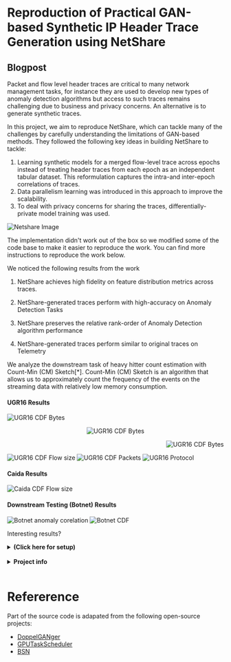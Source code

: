 # Reproduction of Practical GAN-based Synthetic IP Header Trace Generation using NetShare 

## Blogpost

Packet and flow level header traces are critical to many network management tasks, for instance they are used to develop new types of anomaly detection algorithms but access to such traces remains challenging due to business and privacy concerns. An alternative is to generate synthetic traces. 

In this project, we aim to reproduce NetShare, which can tackle many of the challenges by carefully understanding the limitations of GAN-based methods. They followed the following key ideas in building NetShare to tackle:

1. Learning synthetic models for a merged flow-level trace across epochs instead of treating header traces from each epoch as an independent tabular dataset. This reformulation captures the intra-and inter-epoch correlations of traces.
2. Data parallelism learning was introduced in this approach to improve the scalability.
3. To deal with privacy concerns for sharing the traces, differentially-private model training was used.

![Netshare Image](plots/netshare-pipeline.jpg)

The implementation didn't work out of the box so we modified some of the code base to make it easier to reproduce the work. You can find more instructions to reproduce the work below. 

We noticed the following results from the work

1. NetShare achieves high fidelity on feature distribution metrics across traces.

2. NetShare-generated traces perform with high-accuracy on Anomaly Detection Tasks

3. NetShare preserves the relative rank-order of Anomaly Detection algorithm performance

4. NetShare-generated traces perform similar to original traces on Telemetry

We analyze the downstream task of heavy hitter count estimation with Count-Min (CM) Sketch[*]. Count-Min (CM) Sketch is an algorithm that allows us to approximately count the frequency of the events on the streaming data with relatively low memory consumption.

#### UGR16 Results
<p align="left">
  <img src="plots/ugr16/cdf_ugr16_byt.jpg" alt="UGR16 CDF Bytes"/>
</p>
<p align="center">
  <img src="plots/ugr16/cdf_ugr16_flow_size.jpg" alt="UGR16 CDF Bytes"/>
</p>
<p align="right">
  <img src="backup_results/plots/ugr16/bar_proto.jpg" alt="UGR16 CDF Bytes"/>
</p>

![UGR16 CDF Flow size](backup_results/plots/ugr16/cdf_ugr16_flow_size.jpg)
![UGR16 CDF Packets](backup_results/plots/ugr16/cdf_ugr16_pkt.jpg)
![UGR16 Protocol](backup_results/plots/ugr16/bar_proto.jpg)
#### Caida Results
![Caida CDF Flow size](backup_results/plots/caida/cdf_caida_flow_size.jpg)
#### Downstream Testing (Botnet) Results
![Botnet anomaly corelation](backup_results/plots/botnet/anomaly_botnet_bar.jpg)
![Botnet CDF](backup_results/plots/botnet/cdf_caida_flow_size.jpg)

Interesting results? 

<details><summary><b>(Click here for setup)</b></summary>
<br>

## CS536 Project Setup

> Please download the dataset file [here](https://drive.google.com/file/d/1GmA1Jzqf4RuN7IJUCjInv9IoMcXmJhYO/view?usp=sharing) and unzip to `data/` directory in the project directory before proceeding to the next step.

### Run the following Makefile targets in this order
```sh
conda activate NetShare

cd /path/to/NetShare/home-directory/

# 1. To preprocess the dataset without differential privacy
make preprocess-no-dp

# 2. Clean the previous training outputs before retraining
make clean-results

# 3. To train the GAN
make train-no-dp

# 4. To generate using the trained GAN
make generate-no-dp

```

# Setup
## Single-machine setup
Single-machine is only recommended for very small datasets and quick validation/prototype as GANs are very computationally expensive. We recommend using virtual environment to avoid conflicts (e.g., Anaconda).

```Bash
# Assume Anaconda is installed
# create virtual environment
conda create --name NetShare python=3.6

# installing dependencies
cd util/
pip3 install -r requirements.txt
```
# Dataset preparation
## Description
Datasets used for the experiments

1. [UGR16](https://nesg.ugr.es/nesg-ugr16/) dataset consists of traffic (including attacks) from NetFlow v9 collectors in a Spanish ISP network. We used data from the third week of March 2016. 

2. [CAIDA](https://www.caida.org/catalog/datasets/passive_dataset/) contains anonymized traces from high-speed monitors on a commercial backbone link. Our subset is from the New York collector in March 2018. (**Require an CAIDA account to download the data**)

</details>
</br>

<details><summary><b>Project info</b></summary>
<br>

**Class Project:** Akanksha Cheeti, Annus Zulfiqar, Ashwin Nambiar,Syed Hasan Amin, Murayyiam Parvez, Syed Muhammed Abubaker

[[Class Project Slides](https://github.com/annuszulfiqar2021/NetShare/blob/project_ready/CS536_ProjectPresentation.pptx.pdf)][[Insert class project report](link)]


[[paper (SIGCOMM 2022)](https://dl.acm.org/doi/abs/10.1145/3544216.3544251)][[talk (SIGCOMM 2022)](https://www.youtube.com/watch?v=mWnFIncjtWg)][[web service demo](https://drive.google.com/file/d/1vPuneEb14A2w7fKyCJ41NAHzsvpLQP5H/view)]

**Authors:** [[Yucheng Yin](https://sniperyyc.com/)] [[Zinan Lin](http://www.andrew.cmu.edu/user/zinanl/)] [[Minhao Jin](https://www.linkedin.com/in/minhao-jin-1328b8164/)] [[Giulia Fanti](https://www.andrew.cmu.edu/user/gfanti/)] [[Vyas Sekar](https://users.ece.cmu.edu/~vsekar/)]

**Abstract:** We aim to reproduce the NetShare paper from SIGCOMM 22. This paper proposes Generative Adversarial Neural Networks (GANs) for generating synthetic packet traces for applications such as telemetry and anomaly detection since real-world network traces are a scarce resource.  Using GANs for synthetic data generation is not a new concept in Machine Learning. However, networking applications are very sensitive to difficult-to-model properties of real network traces (such as inter-arrival time, flow sizes, RTTs) that are hard to capture in synthetically generated traces. The novelty in their approach involves identifying and resolving some key fidelity and scalability challenges (along with their tradeoffs) for generating synthetic traces. Key evaluations indicate 46% improvement in the distributional metrics against existing trace generation approaches. We aim to analyze how authentically their framework captures real-world trace properties and whether the generated traces bring any new data features or simply mimic the properties in the chosen datasets without adding any valuable information.
</details>
</br>

# Refererence
Part of the source code is adapated from the following open-source projects:

- [DoppelGANger](https://github.com/fjxmlzn/DoppelGANger)
- [GPUTaskScheduler](https://github.com/fjxmlzn/GPUTaskScheduler)
- [BSN](https://github.com/fjxmlzn/BSN)
